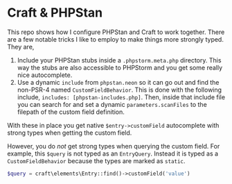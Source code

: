 # Craft & PHPStan

This repo shows how I configure PHPStan and Craft to work together. There are a few notable tricks I
like to employ to make things more strongly typed. They are,

1. Include your PHPStan stubs inside a `.phpstorm.meta.php` directory. This way the stubs are also accessible
   to PHPStorm and you get some really nice autocomplete.
2. Use a dynamic `include` from `phpstan.neon` so it can go out and find the non-PSR-4 named
   `CustomFieldBehavior`. This is done with the following include, `includes: [phpstan-includes.php]`. Then,
   inside that include file you can search for and set a dynamic `parameters.scanFiles` to the filepath
   of the custom field definition.

With these in place you get native `$entry->customField` autocomplete with strong types when getting the
custom field.

However, you do _not_ get strong types when querying the custom field. For example, this `$query` is not
typed as an `EntryQuery`. Instead it is typed as a `CustomFieldBehavior` because the types are marked as
`static`.

```php
$query = craft\elements\Entry::find()->customField('value')
```
